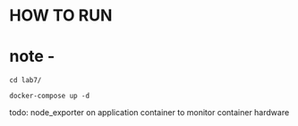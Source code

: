 # HOW TO RUN
# note - 
```
cd lab7/
```
```
docker-compose up -d
```
todo: node_exporter on application container to monitor container hardware
